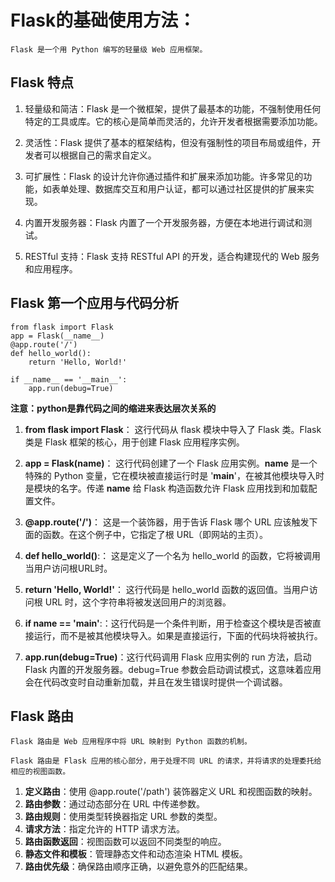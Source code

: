  # Flask的基础使用方法：
    Flask 是一个用 Python 编写的轻量级 Web 应用框架。

 ## Flask 特点
1. 轻量级和简洁：Flask 是一个微框架，提供了最基本的功能，不强制使用任何特定的工具或库。它的核心是简单而灵活的，允许开发者根据需要添加功能。

2. 灵活性：Flask 提供了基本的框架结构，但没有强制性的项目布局或组件，开发者可以根据自己的需求自定义。

3. 可扩展性：Flask 的设计允许你通过插件和扩展来添加功能。许多常见的功能，如表单处理、数据库交互和用户认证，都可以通过社区提供的扩展来实现。

4. 内置开发服务器：Flask 内置了一个开发服务器，方便在本地进行调试和测试。

5. RESTful 支持：Flask 支持 RESTful API 的开发，适合构建现代的 Web 服务和应用程序。

 ## Flask 第一个应用与代码分析
    from flask import Flask
    app = Flask(__name__)
    @app.route('/')
    def hello_world():
        return 'Hello, World!'
        
    if __name__ == '__main__':
        app.run(debug=True)

**注意：python是靠代码之间的缩进来表达层次关系的**

1. **from flask import Flask**： 这行代码从 flask 模块中导入了 Flask 类。Flask 类是 Flask 框架的核心，用于创建 Flask 应用程序实例。

2. **app = Flask(__name__)**： 这行代码创建了一个 Flask 应用实例。__name__ 是一个特殊的 Python 变量，它在模块被直接运行时是 '__main__'，在被其他模块导入时是模块的名字。传递 __name__ 给 Flask 构造函数允许 Flask 应用找到和加载配置文件。

3. **@app.route('/')**： 这是一个装饰器，用于告诉 Flask 哪个 URL 应该触发下面的函数。在这个例子中，它指定了根 URL（即网站的主页）。

4. **def hello_world()**:： 这是定义了一个名为 hello_world 的函数，它将被调用当用户访问根URL时。

5. **return 'Hello, World!'**： 这行代码是 hello_world 函数的返回值。当用户访问根 URL 时，这个字符串将被发送回用户的浏览器。

6. **if __name__ == '__main__'**:：这行代码是一个条件判断，用于检查这个模块是否被直接运行，而不是被其他模块导入。如果是直接运行，下面的代码块将被执行。

7. **app.run(debug=True)**：这行代码调用 Flask 应用实例的 run 方法，启动 Flask 内置的开发服务器。debug=True 参数会启动调试模式，这意味着应用会在代码改变时自动重新加载，并且在发生错误时提供一个调试器。

  ##  Flask 路由
    Flask 路由是 Web 应用程序中将 URL 映射到 Python 函数的机制。

    Flask 路由是 Flask 应用的核心部分，用于处理不同 URL 的请求，并将请求的处理委托给相应的视图函数。

1. **定义路由**：使用 @app.route('/path') 装饰器定义 URL 和视图函数的映射。
2. **路由参数**：通过动态部分在 URL 中传递参数。
3. **路由规则**：使用类型转换器指定 URL 参数的类型。
4. **请求方法**：指定允许的 HTTP 请求方法。
5. **路由函数返回**：视图函数可以返回不同类型的响应。
6. **静态文件和模板**：管理静态文件和动态渲染 HTML 模板。
7. **路由优先级**：确保路由顺序正确，以避免意外的匹配结果。
